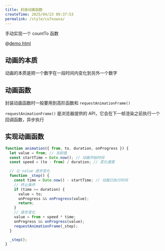 ```yaml
---
title: 封装动画函数
createTime: 2025/04/23 09:37:53
permalink: /style/cu7xuwva/
---
```


手动实现一个 countTo 函数

@[demo html](./demos/countTo/animation.html)

## 动画的本质

动画的本质是把一个数字在一段时间内变化到另外一个数字

## 动画函数

封装动画函数时一般要用到高阶函数和 `requestAnimationFrame()`

`requestAnimationFrame()` 是浏览器提供的 API，它会在下一帧渲染之前执行一个回调函数，异步执行

## 实现动画函数

```js
function animation({ from, to, duration, onProgress }) {
  let value = from; // 当前值
  const startTime = Date.now(); // 动画开始时间
  const speed = (to - from) / duration; // 变化速度

  // 让 value 逐步变化
  function _step() {
    const time = Date.now() - startTime; // 动画已执行时间
    // 终止条件
    if (time >= duration) {
      value = to;
      onProgress && onProgress(value);
      return;
    }
    // 逐步变化
    value = from + speed * time;
    onProgress && onProgress(value);
    requestAnimationFrame(_step);
  }

  _step();
}
```
